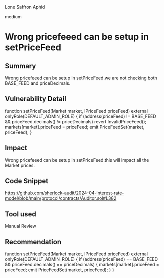 Lone Saffron Aphid

medium

# Wrong pricefeeed can be setup in setPriceFeed

## Summary
Wrong pricefeeed can be setup in setPriceFeed.we are not checking both  BASE_FEED and priceDecimals.
## Vulnerability Detail
 function setPriceFeed(Market market, IPriceFeed priceFeed) external onlyRole(DEFAULT_ADMIN_ROLE) {
    if (address(priceFeed) != BASE_FEED && priceFeed.decimals() != priceDecimals) revert InvalidPriceFeed();
    markets[market].priceFeed = priceFeed;
    emit PriceFeedSet(market, priceFeed);
  }
## Impact
Wrong pricefeeed can be setup in setPriceFeed.this will impact all the Market prices.
## Code Snippet
https://github.com/sherlock-audit/2024-04-interest-rate-model/blob/main/protocol/contracts/Auditor.sol#L382
## Tool used

Manual Review

## Recommendation
 function setPriceFeed(Market market, IPriceFeed priceFeed) external onlyRole(DEFAULT_ADMIN_ROLE) {
    if (address(priceFeed) == BASE_FEED && priceFeed.decimals() == priceDecimals) 
{
    markets[market].priceFeed = priceFeed;
    emit PriceFeedSet(market, priceFeed);
  }
}